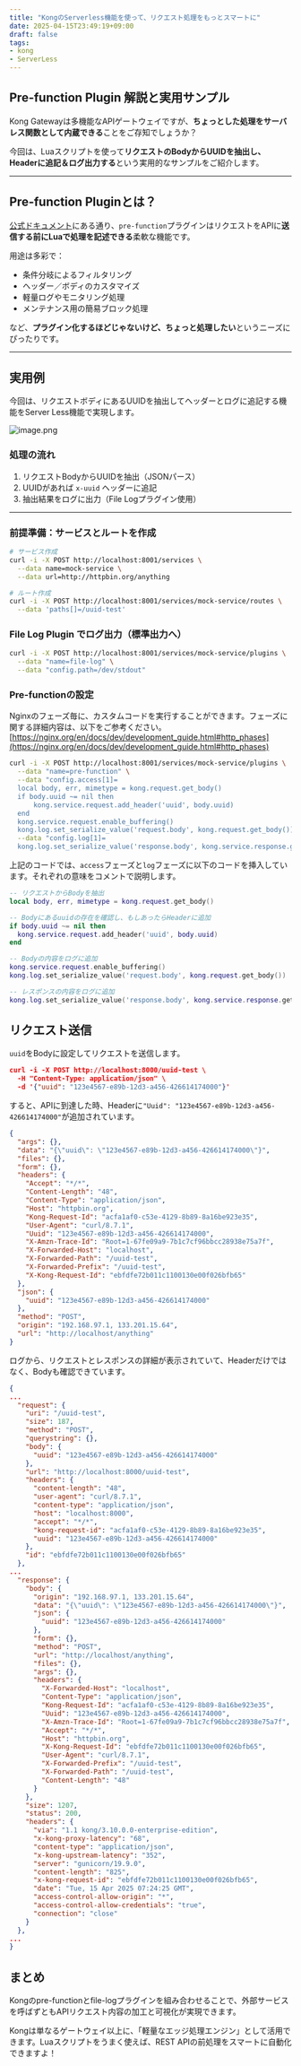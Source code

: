 ```yaml
---
title: "KongのServerless機能を使って、リクエスト処理をもっとスマートに"
date: 2025-04-15T23:49:19+09:00
draft: false
tags:
- kong
- ServerLess
---
```


## Pre-function Plugin 解説と実用サンプル

Kong Gatewayは多機能なAPIゲートウェイですが、**ちょっとした処理をサーバレス関数として内蔵できる**ことをご存知でしょうか？

今回は、Luaスクリプトを使って**リクエストのBodyからUUIDを抽出し、Headerに追記＆ログ出力する**という実用的なサンプルをご紹介します。

---

## Pre-function Pluginとは？

[公式ドキュメント](https://docs.konghq.com/hub/kong-inc/pre-function/)にある通り、`pre-function`プラグインはリクエストをAPIに**送信する前にLuaで処理を記述できる**柔軟な機能です。

用途は多彩で：

- 条件分岐によるフィルタリング  
- ヘッダー／ボディのカスタマイズ  
- 軽量ログやモニタリング処理  
- メンテナンス用の簡易ブロック処理  

など、**プラグイン化するほどじゃないけど、ちょっと処理したい**というニーズにぴったりです。

---

## 実用例

今回は、リクエストボディにあるUUIDを抽出してヘッダーとログに追記する機能をServer Less機能で実現します。

![image.png](https://qiita-image-store.s3.ap-northeast-1.amazonaws.com/0/2679136/4c10fa10-6a82-4108-adde-dfba074b1dbc.png)

### 処理の流れ

1. リクエストBodyからUUIDを抽出（JSONパース）
2. UUIDがあれば `x-uuid` ヘッダーに追記
3. 抽出結果をログに出力（File Logプラグイン使用）  

---

### 前提準備：サービスとルートを作成

```bash
# サービス作成
curl -i -X POST http://localhost:8001/services \
  --data name=mock-service \
  --data url=http://httpbin.org/anything

# ルート作成
curl -i -X POST http://localhost:8001/services/mock-service/routes \
  --data 'paths[]=/uuid-test'
```

### File Log Plugin でログ出力（標準出力へ）

```bash
curl -i -X POST http://localhost:8001/services/mock-service/plugins \
  --data "name=file-log" \
  --data "config.path=/dev/stdout"
```

### Pre-functionの設定

Nginxのフェーズ毎に、カスタムコードを実行することができます。フェーズに関する詳細内容は、以下をご参考ください。
[https://nginx.org/en/docs/dev/development_guide.html#http_phases](https://nginx.org/en/docs/dev/development_guide.html#http_phases)

```bash
curl -i -X POST http://localhost:8001/services/mock-service/plugins \
  --data "name=pre-function" \
  --data "config.access[1]=
  local body, err, mimetype = kong.request.get_body()
  if body.uuid ~= nil then
      kong.service.request.add_header('uuid', body.uuid)
  end
  kong.service.request.enable_buffering()
  kong.log.set_serialize_value('request.body', kong.request.get_body())" \
  --data "config.log[1]=
  kong.log.set_serialize_value('response.body', kong.service.response.get_body())"
```

上記のコードでは、`access`フェーズと`log`フェーズに以下のコードを挿入しています。それぞれの意味をコメントで説明します。

```lua
-- リクエストからBodyを抽出
local body, err, mimetype = kong.request.get_body()

-- Bodyにあるuuidの存在を確認し、もしあったらHeaderに追加
if body.uuid ~= nil then
  kong.service.request.add_header('uuid', body.uuid)
end

-- Bodyの内容をログに追加 
kong.service.request.enable_buffering()
kong.log.set_serialize_value('request.body', kong.request.get_body())
```

```lua
-- レスポンスの内容をログに追加
kong.log.set_serialize_value('response.body', kong.service.response.get_body())
```

## リクエスト送信

`uuid`をBodyに設定してリクエストを送信します。

```json
curl -i -X POST http://localhost:8000/uuid-test \
  -H "Content-Type: application/json" \
  -d '{"uuid": "123e4567-e89b-12d3-a456-426614174000"}'
```

すると、APIに到達した時、Headerに`"Uuid": "123e4567-e89b-12d3-a456-426614174000"`が追加されています。

```json
{
  "args": {}, 
  "data": "{\"uuid\": \"123e4567-e89b-12d3-a456-426614174000\"}", 
  "files": {}, 
  "form": {}, 
  "headers": {
    "Accept": "*/*", 
    "Content-Length": "48", 
    "Content-Type": "application/json", 
    "Host": "httpbin.org", 
    "Kong-Request-Id": "acfa1af0-c53e-4129-8b89-8a16be923e35", 
    "User-Agent": "curl/8.7.1", 
    "Uuid": "123e4567-e89b-12d3-a456-426614174000", 
    "X-Amzn-Trace-Id": "Root=1-67fe09a9-7b1c7cf96bbcc28938e75a7f", 
    "X-Forwarded-Host": "localhost", 
    "X-Forwarded-Path": "/uuid-test", 
    "X-Forwarded-Prefix": "/uuid-test", 
    "X-Kong-Request-Id": "ebfdfe72b011c1100130e00f026bfb65"
  }, 
  "json": {
    "uuid": "123e4567-e89b-12d3-a456-426614174000"
  }, 
  "method": "POST", 
  "origin": "192.168.97.1, 133.201.15.64", 
  "url": "http://localhost/anything"
}
```

ログから、リクエストとレスポンスの詳細が表示されていて、Headerだけではなく、Bodyも確認できています。

```json
{
...
  "request": {
    "uri": "/uuid-test",
    "size": 187,
    "method": "POST",
    "querystring": {},
    "body": {
      "uuid": "123e4567-e89b-12d3-a456-426614174000"
    },
    "url": "http://localhost:8000/uuid-test",
    "headers": {
      "content-length": "48",
      "user-agent": "curl/8.7.1",
      "content-type": "application/json",
      "host": "localhost:8000",
      "accept": "*/*",
      "kong-request-id": "acfa1af0-c53e-4129-8b89-8a16be923e35",
      "uuid": "123e4567-e89b-12d3-a456-426614174000"
    },
    "id": "ebfdfe72b011c1100130e00f026bfb65"
  },
...
  "response": {
    "body": {
      "origin": "192.168.97.1, 133.201.15.64",
      "data": "{\"uuid\": \"123e4567-e89b-12d3-a456-426614174000\"}",
      "json": {
        "uuid": "123e4567-e89b-12d3-a456-426614174000"
      },
      "form": {},
      "method": "POST",
      "url": "http://localhost/anything",
      "files": {},
      "args": {},
      "headers": {
        "X-Forwarded-Host": "localhost",
        "Content-Type": "application/json",
        "Kong-Request-Id": "acfa1af0-c53e-4129-8b89-8a16be923e35",
        "Uuid": "123e4567-e89b-12d3-a456-426614174000",
        "X-Amzn-Trace-Id": "Root=1-67fe09a9-7b1c7cf96bbcc28938e75a7f",
        "Accept": "*/*",
        "Host": "httpbin.org",
        "X-Kong-Request-Id": "ebfdfe72b011c1100130e00f026bfb65",
        "User-Agent": "curl/8.7.1",
        "X-Forwarded-Prefix": "/uuid-test",
        "X-Forwarded-Path": "/uuid-test",
        "Content-Length": "48"
      }
    },
    "size": 1207,
    "status": 200,
    "headers": {
      "via": "1.1 kong/3.10.0.0-enterprise-edition",
      "x-kong-proxy-latency": "68",
      "content-type": "application/json",
      "x-kong-upstream-latency": "352",
      "server": "gunicorn/19.9.0",
      "content-length": "825",
      "x-kong-request-id": "ebfdfe72b011c1100130e00f026bfb65",
      "date": "Tue, 15 Apr 2025 07:24:25 GMT",
      "access-control-allow-origin": "*",
      "access-control-allow-credentials": "true",
      "connection": "close"
    }
  },
...
}
```

## まとめ

Kongのpre-functionとfile-logプラグインを組み合わせることで、外部サービスを呼ばずともAPIリクエスト内容の加工と可視化が実現できます。

Kongは単なるゲートウェイ以上に、「軽量なエッジ処理エンジン」として活用できます。Luaスクリプトをうまく使えば、REST APIの前処理をスマートに自動化できますよ！
